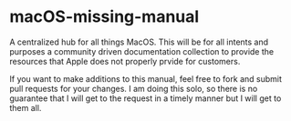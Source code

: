 # macOS-missing-manual
A centralized hub for all things MacOS. This will be for all intents and purposes a community driven documentation collection to provide the resources that Apple does not properly prvide for customers.

If you want to make additions to this manual, feel free to fork and submit pull requests for your changes. I am doing this solo, so there is no guarantee that I will get to the request in a timely manner but I will get to them all.
